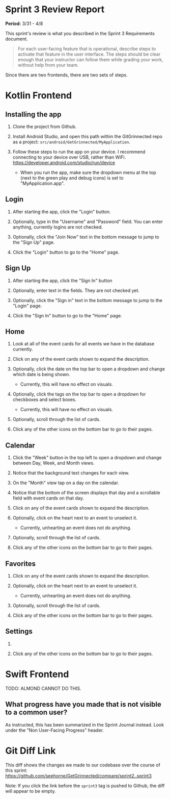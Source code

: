 # Sprint 3 Review Report

**Period:** 3/31 - 4/8

This sprint's review is what you described in the Sprint 3 Requirements document.

> For each user-facing feature that is operational, describe steps to activate that feature in the user interface. The steps should be clear enough that your instructor can follow them while grading your work, without help from your team.

Since there are two frontends, there are two sets of steps.

# Kotlin Frontend

## Installing the app

1. Clone the project from Github.

2. Install Android Studio, and open this path within the GitGrinnected repo as a project: `src/android/GetGrinnected/MyApplication`.

3. Follow these steps to run the app on your device. I recommend connecting to your device over USB, rather than WiFi. <https://developer.android.com/studio/run/device>

    - When you run the app, make sure the dropdown menu at the top (next to the green play and debug icons) is set to "MyApplication.app".

## Login

1. After starting the app, click the "Login" button.

2. Optionally, type in the "Username" and "Password" field. You can enter anything, currently logins are not checked.

3. Optionally, click the "Join Now" text in the bottom message to jump to the "Sign Up" page.

4. Click the "Login" button to go to the "Home" page.

## Sign Up

1. After starting the app, click the "Sign In" button

2. Optionally, enter text in the fields. They are not checked yet.

3. Optionally, click the "Sign in" text in the bottom message to jump to the "Login" page.

4. Click the "Sign In" button to go to the "Home" page.

## Home

1. Look at all of the event cards for all events we have in the database currently.

2. Click on any of the event cards shown to expand the description.

3. Optionally, click the date on the top bar to open a dropdown and change which date is being shown.

    - Currently, this will have no effect on visuals.

4. Optionally, click the tags on the top bar to open a dropdown for checkboxes and select boxes.

    - Currently, this will have no effect on visuals.

5. Optionally, scroll through the list of cards.

6. Click any of the other icons on the bottom bar to go to their pages.

## Calendar

1. Click the "Week" button in the top left to open a dropdown and change between Day, Week, and Month views.

3. Notice that the background text changes for each view.

4. On the "Month" view tap on a day on the calendar.

5. Notice that the bottom of the screen displays that day and a scrollable field with event cards on that day.

6. Click on any of the event cards shown to expand the description.

7. Optionally, click on the heart next to an event to unselect it.

    - Currently, unhearting an event does not do anything.

8. Optionally, scroll through the list of cards.

9. Click any of the other icons on the bottom bar to go to their pages.

## Favorites

1. Click on any of the event cards shown to expand the description.

2. Optionally, click on the heart next to an event to unselect it.

    - Currently, unhearting an event does not do anything.

3. Optionally, scroll through the list of cards.

4. Click any of the other icons on the bottom bar to go to their pages.

## Settings

1. 

2. Click any of the other icons on the bottom bar to go to their pages.

# Swift Frontend

TODO: ALMOND CANNOT DO THIS.

## What progress have you made that is not visible to a common user?

As instructed, this has been summarized in the Sprint Journal instead. Look under the "Non User-Facing Progress" header.

# Git Diff Link

This diff shows the changes we made to our codebase over the course of this sprint: <https://github.com/seehorne/GetGrinnected/compare/sprint2..sprint3>

Note: If you click the link before the `sprint3` tag is pushed to Github, the diff will appear to be empty.
